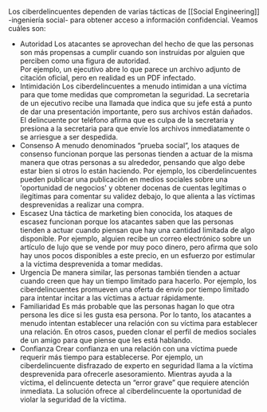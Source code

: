 Los ciberdelincuentes dependen de varias tácticas de [[Social Engineering]] -ingeniería social- para obtener acceso a información confidencial. Veamos cuáles son:

- Autoridad
	Los atacantes se aprovechan del hecho de que las personas son más propensas a cumplir cuando son instruidas por alguien que perciben como una figura de autoridad.	
	Por ejemplo, un ejecutivo abre lo que parece un archivo adjunto de citación oficial, pero en realidad es un PDF infectado.
- Intimidación
	Los ciberdelincuentes a menudo intimidan a una víctima para que tome medidas que comprometan la seguridad.
	La secretaria de un ejecutivo recibe una llamada que indica que su jefe está a punto de dar una presentación importante, pero sus archivos están dañados. El delincuente por teléfono afirma que es culpa de la secretaria y presiona a la secretaria para que envíe los archivos inmediatamente o se arriesgue a ser despedida. 
- Consenso
	A menudo denominados “prueba social”, los ataques de consenso funcionan porque las personas tienden a actuar de la misma manera que otras personas a su alrededor, pensando que algo debe estar bien si otros lo están haciendo.
	Por ejemplo, los ciberdelincuentes pueden publicar una publicación en medios sociales sobre una 'oportunidad de negocios' y obtener docenas de cuentas legítimas o ilegítimas para comentar su validez debajo, lo que alienta a las víctimas desprevenidas a realizar una compra.
- Escasez
	Una táctica de marketing bien conocida, los ataques de escasez funcionan porque los atacantes saben que las personas tienden a actuar cuando piensan que hay una cantidad limitada de algo disponible.
	Por ejemplo, alguien recibe un correo electrónico sobre un artículo de lujo que se vende por muy poco dinero, pero afirma que solo hay unos pocos disponibles a este precio, en un esfuerzo por estimular a la víctima desprevenida a tomar medidas.
- Urgencia
	De manera similar, las personas también tienden a actuar cuando creen que hay un tiempo limitado para hacerlo.
	Por ejemplo, los ciberdelincuentes promueven una oferta de envío por tiempo limitado para intentar incitar a las víctimas a actuar rápidamente.
- Familiaridad
	Es más probable que las personas hagan lo que otra persona les dice si les gusta esa persona.
	Por lo tanto, los atacantes a menudo intentan establecer una relación con su víctima para establecer una relación. En otros casos, pueden clonar el perfil de medios sociales de un amigo para que piense que les está hablando.
- Confianza
	Crear confianza en una relación con una víctima puede requerir más tiempo para establecerse.
	Por ejemplo, un ciberdelincuente disfrazado de experto en seguridad llama a la víctima desprevenida para ofrecerle asesoramiento. Mientras ayuda a la víctima, el delincuente detecta un “error grave” que requiere atención inmediata. La solución ofrece al ciberdelincuente la oportunidad de violar la seguridad de la víctima.
